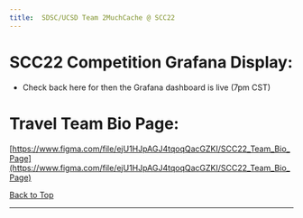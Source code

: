 ```yaml
---
title:  SDSC/UCSD Team 2MuchCache @ SCC22
---
```


# SCC22 Competition Grafana Display:
* Check back here for then the Grafana dashboard is live (7pm CST)


# Travel Team Bio Page:
[https://www.figma.com/file/ejU1HJpAGJ4tqoqQacGZKI/SCC22_Team_Bio_Page](https://www.figma.com/file/ejU1HJpAGJ4tqoqQacGZKI/SCC22_Team_Bio_Page)


[Back to Top](#top)
<hr>
